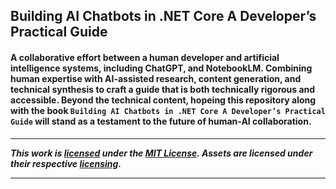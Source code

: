 ﻿## Building AI Chatbots in .NET Core A Developer’s Practical Guide
#### A collaborative effort between a human developer and artificial intelligence systems, including ChatGPT, and NotebookLM. Combining human expertise with AI-assisted research, content generation, and technical synthesis to craft a guide that is both technically rigorous and accessible. Beyond the technical content, hopeing this repository along with the book `Building AI Chatbots in .NET Core A Developer’s Practical Guide` will stand as a testament to the future of human-AI collaboration.

<hr />

**_This work is [licensed](/LICENSE) under the [MIT License](https://opensource.org/licenses/MIT). Assets are licensed under their respective [licensing](/ASSETS-LICENSES.md)._**

<hr />